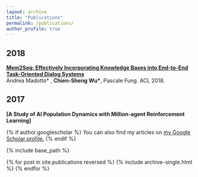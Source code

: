 ```yaml
---
layout: archive
title: "Publications"
permalink: /publications/
author_profile: true
---
```


## 2018
<b>[Mem2Seq: Effectively Incorporating Knowledge Bases into End-to-End Task-Oriented Dialog Systems](https://jasonwu0731.github.io/publications/Mem2Seq)</b> <br>
Andrea Madotto* , <b>Chien-Sheng Wu*</b>, Pascale Fung. ACL 2018. 

## 2017
<b>[A Study of AI Population Dynamics with Million-agent Reinforcement Learning]</b>


{% if author.googlescholar %}
  You can also find my articles on <u><a href="{{author.googlescholar}}">my Google Scholar profile</a>.</u>
{% endif %}

{% include base_path %}

{% for post in site.publications reversed %}
  {% include archive-single.html %}
{% endfor %}
